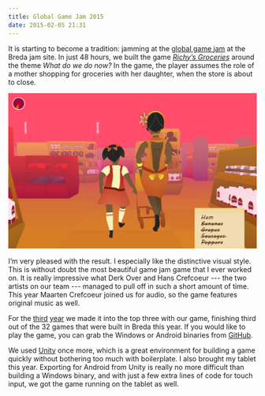 ```yaml
---
title: Global Game Jam 2015
date: 2015-02-05 21:31
---
```


It is starting to become a tradition:
jamming at the [global game jam](http://globalgamejam.org) at the Breda jam site.
In just 48 hours, we built the game [_Richy’s Groceries_](http://globalgamejam.org/2015/games/richy’s-groceries) around the theme _What do we do now?_
In the game, the player assumes the role of a mother shopping for groceries with her daughter,
when the store is about to close.

![Richy’s Groceries](/images/richys-groceries.png)

I’m very pleased with the result.
I especially like the distinctive visual style.
This is without doubt the most beautiful game jam game that I ever worked on.
It is really impressive what Derk Over and Hans Crefcoeur
--- the two artists on our team ---
managed to pull off in such a short amount of time.
This year Maarten Crefcoeur joined us for audio,
so the game features original music as well.

For the
[third](2012/01/30/global-game-jam-2012)
[year](/2014/01/28/global-game-jam-2014)
we made it into the top three with our game,
finishing third out of the 32 games that were built in Breda this year.
If you would like to play the game,
you can grab the Windows or Android binaries from [GitHub](https://github.com/ruud-v-a/ggj15/releases).

<!--more-->

We used [Unity](http://unity3d.com) once more,
which is a great environment for building a game quickly without bothering too much with boilerplate.
I also brought my tablet this year.
Exporting for Android from Unity is really no more difficult than building a Windows binary,
and with just a few extra lines of code for touch input,
we got the game running on the tablet as well.
